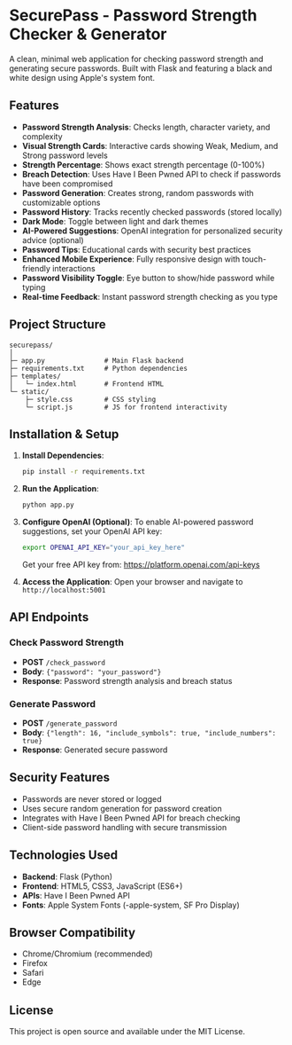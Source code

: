 # SecurePass - Password Strength Checker & Generator

A clean, minimal web application for checking password strength and generating secure passwords. Built with Flask and featuring a black and white design using Apple's system font.

## Features

- **Password Strength Analysis**: Checks length, character variety, and complexity
- **Visual Strength Cards**: Interactive cards showing Weak, Medium, and Strong password levels
- **Strength Percentage**: Shows exact strength percentage (0-100%)
- **Breach Detection**: Uses Have I Been Pwned API to check if passwords have been compromised
- **Password Generation**: Creates strong, random passwords with customizable options
- **Password History**: Tracks recently checked passwords (stored locally)
- **Dark Mode**: Toggle between light and dark themes
- **AI-Powered Suggestions**: OpenAI integration for personalized security advice (optional)
- **Password Tips**: Educational cards with security best practices
- **Enhanced Mobile Experience**: Fully responsive design with touch-friendly interactions
- **Password Visibility Toggle**: Eye button to show/hide password while typing
- **Real-time Feedback**: Instant password strength checking as you type

## Project Structure

```
securepass/
│
├─ app.py               # Main Flask backend
├─ requirements.txt     # Python dependencies
├─ templates/
│   └─ index.html       # Frontend HTML
└─ static/
    ├─ style.css        # CSS styling
    └─ script.js        # JS for frontend interactivity
```

## Installation & Setup

1. **Install Dependencies**:
   ```bash
   pip install -r requirements.txt
   ```

2. **Run the Application**:
   ```bash
   python app.py
   ```

3. **Configure OpenAI (Optional)**:
   To enable AI-powered password suggestions, set your OpenAI API key:
   ```bash
   export OPENAI_API_KEY="your_api_key_here"
   ```
   Get your free API key from: https://platform.openai.com/api-keys

4. **Access the Application**:
   Open your browser and navigate to `http://localhost:5001`

## API Endpoints

### Check Password Strength
- **POST** `/check_password`
- **Body**: `{"password": "your_password"}`
- **Response**: Password strength analysis and breach status

### Generate Password
- **POST** `/generate_password`
- **Body**: `{"length": 16, "include_symbols": true, "include_numbers": true}`
- **Response**: Generated secure password

## Security Features

- Passwords are never stored or logged
- Uses secure random generation for password creation
- Integrates with Have I Been Pwned API for breach checking
- Client-side password handling with secure transmission

## Technologies Used

- **Backend**: Flask (Python)
- **Frontend**: HTML5, CSS3, JavaScript (ES6+)
- **APIs**: Have I Been Pwned API
- **Fonts**: Apple System Fonts (-apple-system, SF Pro Display)

## Browser Compatibility

- Chrome/Chromium (recommended)
- Firefox
- Safari
- Edge

## License

This project is open source and available under the MIT License.

